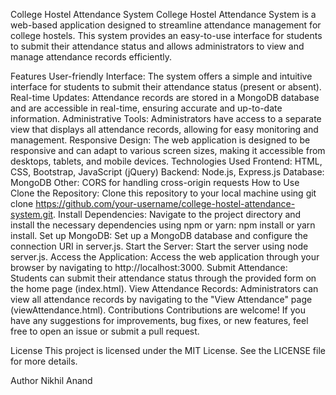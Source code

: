 College Hostel Attendance System
College Hostel Attendance System is a web-based application designed to streamline attendance management for college hostels. This system provides an easy-to-use interface for students to submit their attendance status and allows administrators to view and manage attendance records efficiently.

Features
User-friendly Interface: The system offers a simple and intuitive interface for students to submit their attendance status (present or absent).
Real-time Updates: Attendance records are stored in a MongoDB database and are accessible in real-time, ensuring accurate and up-to-date information.
Administrative Tools: Administrators have access to a separate view that displays all attendance records, allowing for easy monitoring and management.
Responsive Design: The web application is designed to be responsive and can adapt to various screen sizes, making it accessible from desktops, tablets, and mobile devices.
Technologies Used
Frontend: HTML, CSS, Bootstrap, JavaScript (jQuery)
Backend: Node.js, Express.js
Database: MongoDB
Other: CORS for handling cross-origin requests
How to Use
Clone the Repository: Clone this repository to your local machine using git clone https://github.com/your-username/college-hostel-attendance-system.git.
Install Dependencies: Navigate to the project directory and install the necessary dependencies using npm or yarn: npm install or yarn install.
Set up MongoDB: Set up a MongoDB database and configure the connection URI in server.js.
Start the Server: Start the server using node server.js.
Access the Application: Access the web application through your browser by navigating to http://localhost:3000.
Submit Attendance: Students can submit their attendance status through the provided form on the home page (index.html).
View Attendance Records: Administrators can view all attendance records by navigating to the "View Attendance" page (viewAttendance.html).
Contributions
Contributions are welcome! If you have any suggestions for improvements, bug fixes, or new features, feel free to open an issue or submit a pull request.

License
This project is licensed under the MIT License. See the LICENSE file for more details.

Author
Nikhil Anand
